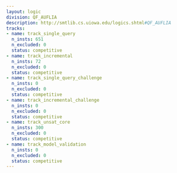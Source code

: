 ```yaml
---
layout: logic
division: QF_AUFLIA
description: http://smtlib.cs.uiowa.edu/logics.shtml#QF_AUFLIA
tracks:
- name: track_single_query
  n_insts: 651
  n_excluded: 0
  status: competitive
- name: track_incremental
  n_insts: 72
  n_excluded: 0
  status: competitive
- name: track_single_query_challenge
  n_insts: 0
  n_excluded: 0
  status: competitive
- name: track_incremental_challenge
  n_insts: 0
  n_excluded: 0
  status: competitive
- name: track_unsat_core
  n_insts: 300
  n_excluded: 0
  status: competitive
- name: track_model_validation
  n_insts: 0
  n_excluded: 0
  status: competitive
---
```


